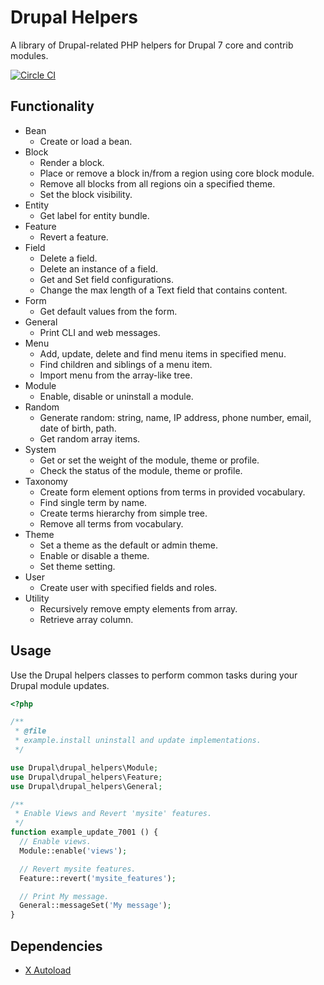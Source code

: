 Drupal Helpers
==============

A library of Drupal-related PHP helpers for Drupal 7 core and contrib modules.

[![Circle CI](https://circleci.com/gh/alexdesignworks/drupal_helpers.svg?style=shield)](https://circleci.com/gh/alexdesignworks/drupal_helpers)

Functionality
-------------

* Bean
  * Create or load a bean.
* Block
  * Render a block.
  * Place or remove a block in/from a region using core block module.
  * Remove all blocks from all regions oin a specified theme.
  * Set the block visibility.
* Entity
  * Get label for entity bundle.
* Feature
  * Revert a feature.
* Field
  * Delete a field.
  * Delete an instance of a field.
  * Get and Set field configurations.
  * Change the max length of a Text field that contains content.
* Form
  * Get default values from the form.
* General
  * Print CLI and web messages.
* Menu
  * Add, update, delete and find menu items in specified menu.
  * Find children and siblings of a menu item.
  * Import menu from the array-like tree.
* Module
	* Enable, disable or uninstall a module.
* Random
 	* Generate random: string, name, IP address, phone number, email, date of birth, path.
	* Get random array items.
* System
	* Get or set the weight of the module, theme or profile.
	* Check the status of the module, theme or profile.
* Taxonomy
	* Create form element options from terms in provided vocabulary.
	* Find single term by name.
	* Create terms hierarchy from simple tree.
	* Remove all terms from vocabulary.
* Theme
	* Set a theme as the default or admin theme.
	* Enable or disable a theme.
	* Set theme setting.
* User
	* Create user with specified fields and roles.
* Utility
	* Recursively remove empty elements from array.
	* Retrieve array column.

Usage
-----

Use the Drupal helpers classes to perform common tasks during your Drupal module updates.

```php
<?php

/**
 * @file
 * example.install uninstall and update implementations.
 */

use Drupal\drupal_helpers\Module;
use Drupal\drupal_helpers\Feature;
use Drupal\drupal_helpers\General;

/**
 * Enable Views and Revert 'mysite' features.
 */
function example_update_7001 () {
  // Enable views.
  Module::enable('views');

  // Revert mysite features.
  Feature::revert('mysite_features');

  // Print My message.
  General::messageSet('My message');
}
```

Dependencies
------------

- [X Autoload](https://www.drupal.org/project/xautoload)
